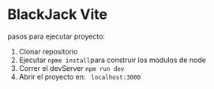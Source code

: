 # BlackJack Vite

pasos para ejecutar proyecto:

1. Clonar repositorio
2. Ejecutar `npme install`para construir los modulos de node
3. Correr el devServer `npm run dev`
4. Abrir el proyecto en: ` localhost:3000`
